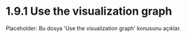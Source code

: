# 1.9.1 Use the visualization graph

Placeholder: Bu dosya 'Use the visualization graph' konusunu açıklar.
